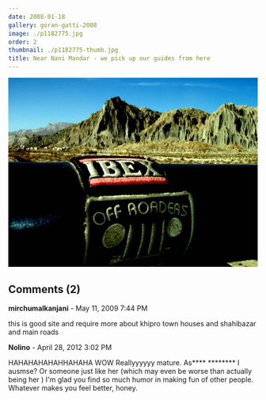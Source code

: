 ```yaml
---
date: 2008-01-18
gallery: goran-gatti-2008
image: ./p1182775.jpg
order: 2
thumbnail: ./p1182775-thumb.jpg
title: Near Nani Mandar - we pick up our guides from here
---
```


![Near Nani Mandar - we pick up our guides from here](./p1182775.jpg)

<div id="comments">

## Comments (2)

<div id="comment">

**mirchumalkanjani** - May 11, 2009  7:44 PM

this is good site and require more about khipro town houses and shahibazar and main roads

</div>

<div id="comment">

**Nolino** - April 28, 2012  3:02 PM

HAHAHAHAHAHHAHAHA WOW Reallyyyyyy mature. As**** ******** I ausmse? Or someone just like her (which may even be worse than actually being her ) I'm glad you find so much humor in making fun of other people. Whatever makes you feel better, honey.

</div>

</div>